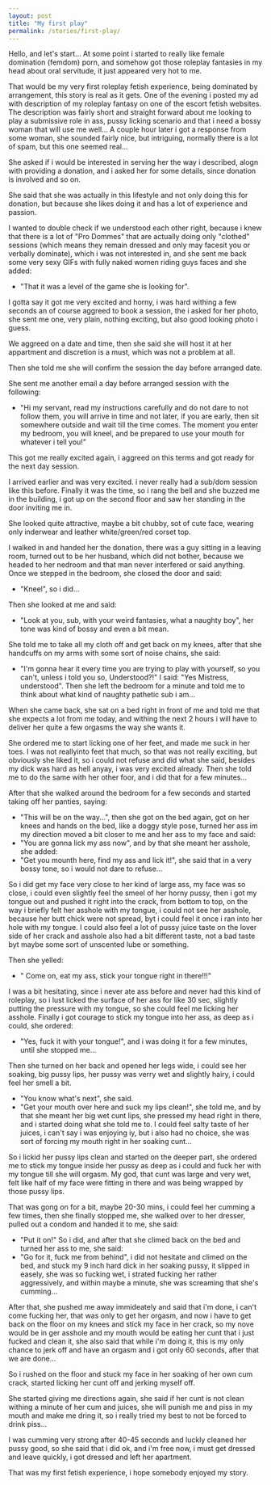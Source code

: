 ```yaml
---
layout: post
title: "My first play"
permalink: /stories/first-play/
---
```


Hello, and let's start...
At some point i started to really like female domination (femdom) porn,
and somehow got those roleplay fantasies in my head about oral servitude,
it just appeared very hot to me.

That would be my very first roleplay fetish experience, being dominated by arrangement, 
this story is real as it gets.
One of the evening i posted my ad with description of my roleplay fantasy on one of the escort fetish websites.
The description was fairly short and straight forward about me looking to play a submissive role in ass, pussy licking scenario and that i need a bossy woman that will use me well...
A couple hour later i got a response from some woman, she sounded fairly nice, but intriguing, normally there is a lot of spam, but this one seemed real...

She asked if i would be interested in serving her the way i described, alogn with providing a donation, and i asked her for some details, since donation is involved and so on.

She said that she was actually in this lifestyle and not only doing this for donation, but because she likes doing it and has a lot of experience and passion.

I wanted to double check if we understood each other right, because i knew that there is a lot of "Pro Dommes" that are actually  doing only "clothed" sessions (which means they remain dressed and only may facesit you or verbally dominate), which i was not interested in, and she sent me back some very sexy GIFs with fully naked women riding guys faces and she added:
- "That it was a level of the game she is looking for".

I gotta say it got me very excited and horny, i was hard withing a few seconds an of course aggreed to book a session, the i asked for her photo, she sent me one, very plain, nothing exciting, but also good looking photo i guess.

We aggreed on a date and time, then she said she will host it at her appartment and discretion is a must, which was not a problem at all.

Then she told me she will confirm the session the day before arranged date.

She sent me another email a day before arranged session with the following:
- "Hi my servant, read my instructions carefully and do not dare to not follow them,
you will arrive in time and not later, if you are early, then sit somewhere outside and wait till the time comes.
The moment you enter my bedroom, you will kneel, and be prepared to use your mouth for whatever i tell you!"

This got me really excited again, i aggreed on this terms and got ready for the next day session.

I arrived earlier and was very excited. i never really had a sub/dom session like this before.
Finally it was the time, so i rang the bell and she buzzed me in the building, i got up on the second floor and saw her standing in the door inviting me in.

She looked quite attractive, maybe a bit chubby, sot of cute face, wearing only inderwear and leather white/green/red corset top.

I walked in and handed her the donation, there was a guy sitting in a leaving room, turned out to be her husband, which did not bother, because we headed to her nedroom and that man never interfered or said anything. 
Once we stepped in the bedroom, she closed the door and said:
- "Kneel",
so i did...

Then she looked at me and said:
- "Look at you, sub, with your weird fantasies, what a naughty boy",
her tone was kind of bossy and even a bit mean.

She told me to take all my cloth off and get back on my knees,
after that she handcuffs on my arms with some sort of noise chains, she said:
- "I'm gonna hear it every time you are trying to play with yourself, so you can't, unless i told you so, Understood?!"
I said: "Yes Mistress, understood".
Then she left the bedroom for a minute and told me to think about what kind of naughty pathetic sub i am...

When she came back, she sat on a bed right in front of me and told me that she expects a lot from me today, and withing the next 2 hours i will have to deliver her quite a few orgasms the way she wants it.

She ordered me to start licking one of her feet, and made me suck in her toes.
I was not reallyinto feet that much, so that was not really exciting, but obviously she liked it, so i could not refuse and did what she said, besides my dick was hard as hell anyay, i was very excited already.
Then she told me to do the same with her other foor, and i did that for a few minutes...

After that she walked around the bedroom for a few seconds and started taking off her panties, saying:
- "This will be on the way...",
then she got on the bed again, got on her knees and hands on the bed, like a doggy style pose, turned her ass im my direction moved a bit closer to me and her ass to my face and said:
- "You are gonna lick my ass now", and by that she meant her asshole, she added:
- "Get you mounth here, find my ass and lick it!", she said that in a very bossy tone, so i would not dare to refuse...

So i did get my face very close to her kind of large ass, my face was so close, i could even slightly feel the smeel of her horny pussy, then i got my tongue out and pushed it right into the crack, from bottom to top, on the way i briefly felt her asshole with my tongue, i could not see her asshole, because her butt chick were not spread, byt i could feel it once i ran into her hole with my tongue.
I could also feel a lot of pussy juice taste on the lover side of her crack and asshole also had a bit different taste, not a bad taste byt maybe some sort of unscented lube or something.

Then she yelled:
- " Come on, eat my ass, stick your tongue right in there!!!"

I was a bit hesitating, since i never ate ass before and never had this kind of roleplay, so i lust licked the surface of her ass for like 30 sec, slightly putting the pressure with my tongue, so she could feel me licking her asshole.
Finally i got courage to stick my tongue into her ass, as deep as i could, she ordered:
- "Yes, fuck it with your tongue!", and i was doing it for a few minutes, until she stopped me...

Then she turned on her back and opened her legs wide, i could see her soaking, big pussy lips, her pussy was verry wet and slightly hairy, i could feel her smell a bit.
- "You know what's next", she said.
- "Get your mouth over here and suck my lips clean!", she told me, and by that she meant her big wet cunt lips, she pressed my head right in there, and i started doing what she told me to. I could feel salty taste of her juices, i can't say i was enjoying iy, but i also had no choice, she was sort of forcing my mouth right in her soaking cunt...

So i lickid her pussy lips clean and started on the deeper part, she ordered me to stick my tongue inside her pussy as deep as i could and fuck her with my tongue till she will orgasm. My god, that cunt was large and very wet, felt like half of my face were fitting in there and was being wrapped by those pussy lips.

That was gong on for a bit, maybe 20-30 mins, i could feel her cumming a few times, then she finally stopped me, she walked over to her dresser, pulled out a condom and handed it to me, she said:
- "Put it on!"
So i did, and after that she climed back on the bed and turned her ass to me, she said:
- "Go for it, fuck me from behind", i did not hesitate and climed on the bed, and stuck my 9 inch hard dick in her soaking pussy, it slipped in easely, she was so fucking wet, i strated fucking her rather aggressively, and within maybe a minute, she was screaming that she's cumming...

After that, she pushed me away immideately and said that i'm done, i can't come fucking her, that was only to get her orgasm, and now i have to get back on the floor on my knees and stick my face in her crack, so my nove would be in ger asshole and my mouth would be eating her cunt that i just fucked and clean it, she also said that while i'm doing it, this is my only chance to jerk off and have an orgasm and i got only 60 seconds, after that we are done...

So i rushed on the floor and stuck my face in her soaking of her own cum crack, started licking her cunt off and jerking myself off.

She started giving me directions again, she said if her cunt is not clean withing a minute of her cum and juices, she will punish me and piss in my mouth and make me dring it, so i really tried my best to not be forced to drink piss...

I was cumming very strong after 40-45 seconds and luckly cleaned her pussy good, so she said that i did ok, and i'm free now, i must get dressed and leave quickly, i got dressed and left her apartment.

That was my first fetish experience, i hope somebody enjoyed my story.